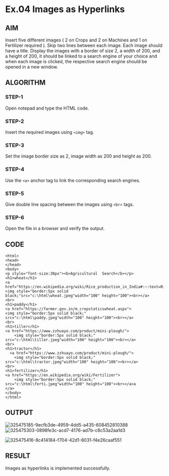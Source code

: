 # Ex.04 Images as Hyperlinks
## AIM
  Insert five different images ( 2 on Crops and 2 on Machines and 1 on Fertilizer required ). 
  Skip two lines between each image. Each image should have a title. 
  Display the images with a border of size 2, a width of 200, and a height of 200, 
  it should be linked to a search engine of your choice and when each image is clicked, 
  the respective search engine should be opened in a new window.

## ALGORITHM
### STEP-1
  Open notepad and type the HTML code.

### STEP-2
  Insert the required images using ```<img>``` tag.

### STEP-3
  Set the image border size as 2, image width as 200 and height as 200.

### STEP-4
  Use the ```<a>``` anchor tag to link the corresponding search engines.  

### STEP-5
  Give double line spacing between the images using ```<br>``` tags.
  
### STEP-6
  Open the file in a browser and verify the output.
  
## CODE
```
<html>
<head>
</head>
<body>
<p style="font-size:30px"><b>Agricultural  Search</b></p>
<h1>wheat</h1>
<a href="https://en.wikipedia.org/wiki/Rice_production_in_India#:~:text=Rice%20is%20the%20basic%20food,a%20kharif%20crop%20in%20India.">
<img style="border:5px solid black;"src="c:\html\wheat.jpeg"width="100" height="100"><br></a>
<br>
<h1>paddy</h1>
<a href="https://farmer.gov.in/m_cropstaticswheat.aspx">
<img style="border:5px solid black;" src="c:\html\paddy.jpeg"width="100" height="100"><br></a>
<br>
<h1>tiller</h1>
<a href="https://www.zzhuayo.com/product/mini-plough/">
    <img style="border:5px solid black;" src="c:\html\tiller.jpeg"width="100" height="100"><br></a>
<br>
<h1>tractor</h1>
  <a href="https://www.zzhuayo.com/product/mini-plough/">
    <img style="border:5px solid black;" src="c:\html\tractor.jpeg"width="100" height="100"><br></a>
<br>
<h1>fertilizer</h1>
<a href="https://en.wikipedia.org/wiki/Fertilizer">
    <img style="border:5px solid black;" src="c:\html\ferti.jpeg"width="100" height="100"><br></a>a
</a>       
</body>
</html>
```


## OUTPUT
![325475185-9ecfb3de-4959-4dd5-a435-608452810388](https://github.com/lokesh23007226/Ex04_Web-Design/assets/167398042/6a15bc16-8bf5-46ed-a867-406dfa555fe9)
![325475303-0898fe3c-acd7-4176-ad7b-c8c53a2aa1d3](https://github.com/lokesh23007226/Ex04_Web-Design/assets/167398042/d3f69256-55bc-4181-85f4-411288e028ca)

![325475416-8c414184-f704-42d1-8031-f4e26caaf551](https://github.com/lokesh23007226/Ex04_Web-Design/assets/167398042/28b3adb1-54ac-427e-8ac6-564aba3612be)


## RESULT
 Images as hyperlinks is implemented successfully.

